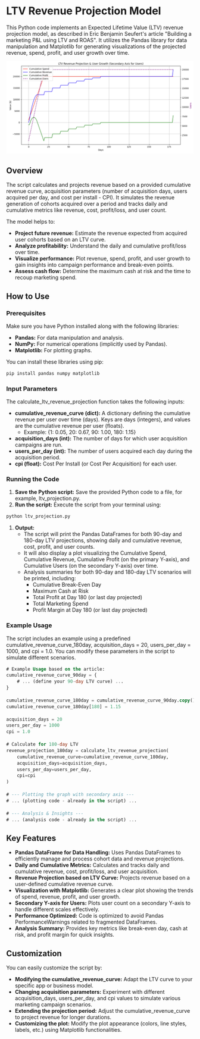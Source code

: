 # LTV Revenue Projection Model 

This Python code implements an Expected Lifetime Value (LTV) revenue projection model, as described in Eric Benjamin Seufert's article "Building a marketing P&L using LTV and ROAS". It utilizes the Pandas library for data manipulation and Matplotlib for generating visualizations of the projected revenue, spend, profit, and user growth over time.

![LTV graphs](pygraph.png)

## Overview

The script calculates and projects revenue based on a provided cumulative revenue curve, acquisition parameters (number of acquisition days, users acquired per day, and cost per install - CPI). It simulates the revenue generation of cohorts acquired over a period and tracks daily and cumulative metrics like revenue, cost, profit/loss, and user count.

The model helps to:

- **Project future revenue:** Estimate the revenue expected from acquired user cohorts based on an LTV curve.
- **Analyze profitability:** Understand the daily and cumulative profit/loss over time.
- **Visualize performance:** Plot revenue, spend, profit, and user growth to gain insights into campaign performance and break-even points.
- **Assess cash flow:** Determine the maximum cash at risk and the time to recoup marketing spend.

## How to Use

### Prerequisites

Make sure you have Python installed along with the following libraries:

- **Pandas:** For data manipulation and analysis.
- **NumPy:** For numerical operations (implicitly used by Pandas).
- **Matplotlib:** For plotting graphs.

You can install these libraries using pip:

```bash
pip install pandas numpy matplotlib
```

### Input Parameters

The calculate_ltv_revenue_projection function takes the following inputs:

- **cumulative_revenue_curve (dict):** A dictionary defining the cumulative revenue per user over time (days). Keys are days (integers), and values are the cumulative revenue per
user (floats).
    - Example: {1: 0.05, 20: 0.67, 90: 1.00, 180: 1.15}
- **acquisition_days (int):** The number of days for which user acquisition campaigns are run.
- **users_per_day (int):** The number of users acquired each day during the acquisition period.
- **cpi (float):** Cost Per Install (or Cost Per Acquisition) for each user.

### Running the Code

1. **Save the Python script:** Save the provided Python code to a file, for example, ltv_projection.py.
2. **Run the script:** Execute the script from your terminal using:

```sql
python ltv_projection.py
```

1. **Output:**
    - The script will print the Pandas DataFrames for both 90-day and 180-day LTV projections, showing daily and cumulative revenue, cost, profit, and
    user counts.
    - It will also display a plot visualizing the Cumulative Spend, Cumulative
    Revenue, Cumulative Profit (on the primary Y-axis), and Cumulative Users (on the secondary Y-axis) over time.
    - Analysis summaries for both 90-day and 180-day LTV scenarios will be printed, including:
        - Cumulative Break-Even Day
        - Maximum Cash at Risk
        - Total Profit at Day 180 (or last day projected)
        - Total Marketing Spend
        - Profit Margin at Day 180 (or last day projected)

### Example Usage

The script includes an example using a predefined cumulative_revenue_curve_180day, acquisition_days = 20, users_per_day = 1000, and cpi = 1.0. You can modify these parameters in the script to simulate different scenarios.

```sql
# Example Usage based on the article:
cumulative_revenue_curve_90day = {
    # ... (define your 90-day LTV curve) ...
}

cumulative_revenue_curve_180day = cumulative_revenue_curve_90day.copy()
cumulative_revenue_curve_180day[180] = 1.15

acquisition_days = 20
users_per_day = 1000
cpi = 1.0

# Calculate for 180-day LTV
revenue_projection_180day = calculate_ltv_revenue_projection(
    cumulative_revenue_curve=cumulative_revenue_curve_180day,
    acquisition_days=acquisition_days,
    users_per_day=users_per_day,
    cpi=cpi
)

# --- Plotting the graph with secondary axis ---
# ... (plotting code - already in the script) ...

# --- Analysis & Insights ---
# ... (analysis code - already in the script) ...
```

## Key Features

- **Pandas DataFrame for Data Handling:** Uses Pandas DataFrames to efficiently manage and process cohort data and revenue projections.
- **Daily and Cumulative Metrics:** Calculates and tracks daily and cumulative revenue, cost, profit/loss, and user acquisition.
- **Revenue Projection based on LTV Curve:** Projects revenue based on a user-defined cumulative revenue curve.
- **Visualization with Matplotlib:** Generates a clear plot showing the trends of spend, revenue, profit, and user growth.
- **Secondary Y-axis for Users:** Plots user count on a secondary Y-axis to handle different scales effectively.
- **Performance Optimized:** Code is optimized to avoid Pandas PerformanceWarnings related to fragmented DataFrames.
- **Analysis Summary:** Provides key metrics like break-even day, cash at risk, and profit margin for quick insights.

## Customization

You can easily customize the script by:

- **Modifying the cumulative_revenue_curve:** Adapt the LTV curve to your specific app or business model.
- **Changing acquisition parameters:** Experiment with different acquisition_days, users_per_day, and cpi values to simulate various marketing campaign scenarios.
- **Extending the projection period:** Adjust the cumulative_revenue_curve to project revenue for longer durations.
- **Customizing the plot:** Modify the plot appearance (colors, line styles, labels, etc.) using Matplotlib functionalities.
